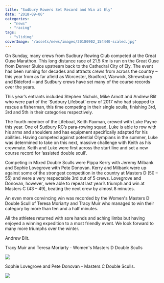 ```yaml
---
title: "Sudbury Rowers Set Record and Win at Ely"
date: "2018-09-06"
categories: 
  - "news"
  - "racing"
tags: 
  - "sliding"
coverImage: "/assets/news/images/20180902_154440-scaled.jpg"
---
```


On Sunday, many crews from Sudbury Rowing Club competed at the Great Ouse Marathon. This long distance race of 21.5 Km is run on the Great Ouse from Denver Sluice upstream back to the Cathedral City of Ely. The event has been running for decades and attracts crews from across the country – this year from as far afield as Worcester, Bradford, Warwick, Shrewsbury and Bideford – and Sudbury crews have set many of the course records over the years.

This year’s entrants included Stephen Nichols, Mike Arnott and Andrew Blit who were part of the ‘Sudbury Lifeboat’ crew of 2017 who had stopped to rescue a fisherman, this time competing in their single sculls, finishing 3rd, 3rd and 5th in their categories respectively.

The fourth member of the Lifeboat, Keith Paxman, crewed with Luke Payne this year. One of Sudbury RC’s para-rowing squad, Luke is able to row with his arms and shoulders and has equipment specifically adapted for his abilities. Having competed against potential Olympians in the summer, Luke was determined to take on this next, massive challenge with Keith as his crewmate. Keith and Luke were first across the start line and set a new course record for ‘assisted double scull’.

Competing in Mixed Double Sculls were Pippa Kerry with Jeremy Milbank and Sophie Lovegrove with Pete Donovan. Kerry and Milbank were up against some of the strongest competition in the country at Masters D (50 – 55) and were a very respectable 3rd out of 5 crews. Lovegrove and Donovan, however, were able to repeat last year’s triumph and win at Masters C (43 – 49), beating the next crew by almost 8 minutes.

An even more convincing win was recorded by the Women's Masters D Double Scull of Teresa Moriarty and Tracy Muir who managed to win their category by more than ten and a half minutes.

All the athletes returned with sore hands and aching limbs but having enjoyed a winning expedition to a most friendly event. We look forward to many more triumphs over the winter.

Andrew Blit.

Tracy Muir and Teresa Moriarty - Women's Masters D Double Sculls

[![](/assets/news/images/20180902_153700-768x1024.jpg)](http://sudburyrowingclub.org.uk/wp-content/uploads/2018/09/20180902_153700.jpg)

Sophie Lovegrove and Pete Donovan - Masters C Double Sculls.

[![](/assets/news/images/20180902_153833-768x1024.jpg)](http://sudburyrowingclub.org.uk/wp-content/uploads/2018/09/20180902_153833.jpg)

